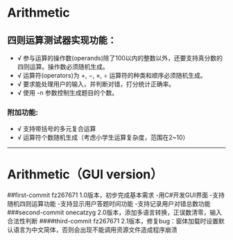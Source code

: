 # Arithmetic
## 四则运算测试器实现功能：
- √ 参与运算的操作数(operands)除了100以内的整数以外，还要支持真分数的四则运算。操作数必须随机生成。
- √ 运算符(operators)为 +, −, ×, ÷ 运算符的种类和顺序必须随机生成。
- √ 要求能处理用户的输入，并判断对错，打分统计正确率。
- √ 使用 -n 参数控制生成题目的个数。
### 附加功能:
- √ 支持带括号的多元复合运算
- √ 运算符个数随机生成（考虑小学生运算复杂度，范围在2~10）
***

# Arithmetic（GUI version）
##first-commit fz267671 1.0版本，初步完成基本需求
-用C#开发GUI界面
-支持随机四则运算功能
-支持显示用户答题时间功能
-支持记录用户对错总数功能
###second-commit onecatzyg 2.0版本，添加多语言转换，正误数清零，输入合法性判断
####third-commit fz267671 2.1版本，修复bug：窗体加载时设置默认语言为中文简体，否则会出现不能调用资源文件造成程序崩溃
